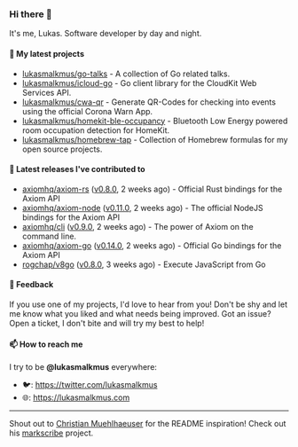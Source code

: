### Hi there 👋

It's me, Lukas. Software developer by day and night.

#### 🌱 My latest projects

- [lukasmalkmus/go-talks](https://github.com/lukasmalkmus/go-talks) - A collection of Go related talks.
- [lukasmalkmus/icloud-go](https://github.com/lukasmalkmus/icloud-go) - Go client library for the CloudKit Web Services API.
- [lukasmalkmus/cwa-qr](https://github.com/lukasmalkmus/cwa-qr) - Generate QR-Codes for checking into events using the official Corona Warn App.
- [lukasmalkmus/homekit-ble-occupancy](https://github.com/lukasmalkmus/homekit-ble-occupancy) - Bluetooth Low Energy powered room occupation detection for HomeKit.
- [lukasmalkmus/homebrew-tap](https://github.com/lukasmalkmus/homebrew-tap) - Collection of Homebrew formulas for my open source projects.

#### 🔭 Latest releases I've contributed to

- [axiomhq/axiom-rs](https://github.com/axiomhq/axiom-rs) ([v0.8.0](https://github.com/axiomhq/axiom-rs/releases/tag/v0.8.0), 2 weeks ago) - Official Rust bindings for the Axiom API
- [axiomhq/axiom-node](https://github.com/axiomhq/axiom-node) ([v0.11.0](https://github.com/axiomhq/axiom-node/releases/tag/v0.11.0), 2 weeks ago) - The official NodeJS bindings for the Axiom API
- [axiomhq/cli](https://github.com/axiomhq/cli) ([v0.9.0](https://github.com/axiomhq/cli/releases/tag/v0.9.0), 2 weeks ago) - The power of Axiom on the command line.
- [axiomhq/axiom-go](https://github.com/axiomhq/axiom-go) ([v0.14.0](https://github.com/axiomhq/axiom-go/releases/tag/v0.14.0), 2 weeks ago) - Official Go bindings for the Axiom API
- [rogchap/v8go](https://github.com/rogchap/v8go) ([v0.8.0](https://github.com/rogchap/v8go/releases/tag/v0.8.0), 3 weeks ago) - Execute JavaScript from Go

#### 💬 Feedback

If you use one of my projects, I'd love to hear from you! Don't be shy and let
me know what you liked and what needs being improved. Got an issue? Open a
ticket, I don't bite and will try my best to help!

#### 📫 How to reach me

I try to be **@lukasmalkmus** everywhere:

- 🐦: https://twitter.com/lukasmalkmus
- 🌐: https://lukasmalkmus.com

---

Shout out to [Christian Muehlhaeuser](https://github.com/muesli) for the README
inspiration! Check out his [markscribe](https://github.com/muesli/markscribe)
project.
